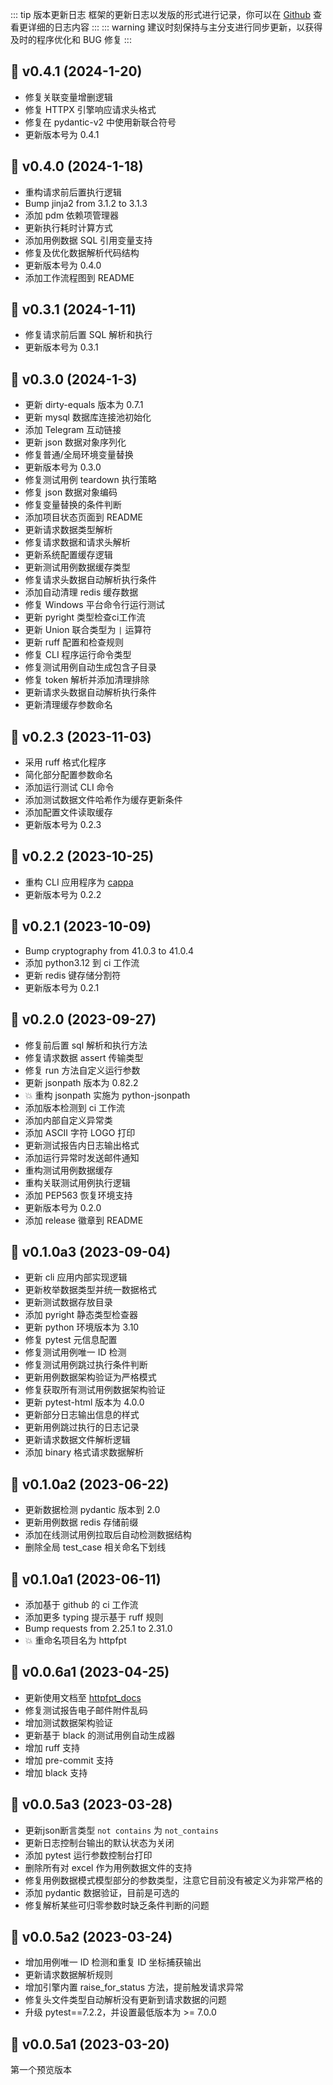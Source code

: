 ::: tip 版本更新日志
框架的更新日志以发版的形式进行记录，你可以在 [Github](https://github.com/wu-clan/httpfpt/releases) 查看更详细的日志内容
:::
::: warning
建议时刻保持与主分支进行同步更新，以获得及时的程序优化和 BUG 修复
:::

## 🔖 v0.4.1 (2024-1-20)
* 修复关联变量增删逻辑
* 修复 HTTPX 引擎响应请求头格式
* 修复在 pydantic-v2 中使用新联合符号
* 更新版本号为 0.4.1

## 🔖 v0.4.0 (2024-1-18)
* 重构请求前后置执行逻辑
* Bump jinja2 from 3.1.2 to 3.1.3
* 添加 pdm 依赖项管理器
* 更新执行耗时计算方式
* 添加用例数据 SQL 引用变量支持
* 修复及优化数据解析代码结构
* 更新版本号为 0.4.0
* 添加工作流程图到 README

## 🔖 v0.3.1 (2024-1-11)
* 修复请求前后置 SQL 解析和执行
* 更新版本号为 0.3.1

## 🔖 v0.3.0 (2024-1-3)
* 更新 dirty-equals 版本为 0.7.1
* 更新 mysql 数据库连接池初始化
* 添加 Telegram 互动链接
* 更新 json 数据对象序列化
* 修复普通/全局环境变量替换
* 更新版本号为 0.3.0
* 修复测试用例 teardown 执行策略
* 修复 json 数据对象编码
* 修复变量替换的条件判断
* 添加项目状态页面到 README
* 更新请求数据类型解析
* 修复请求数据和请求头解析
* 更新系统配置缓存逻辑
* 更新测试用例数据缓存类型
* 修复请求头数据自动解析执行条件
* 添加自动清理 redis 缓存数据
* 修复 Windows 平台命令行运行测试
* 更新 pyright 类型检查ci工作流
* 更新 Union 联合类型为 `|` 运算符
* 更新 ruff 配置和检查规则
* 修复 CLI 程序运行命令类型
* 修复测试用例自动生成包含子目录
* 修复 token 解析并添加清理排除
* 更新请求头数据自动解析执行条件
* 更新清理缓存参数命名

## 🔖 v0.2.3 (2023-11-03)

* 采用 ruff 格式化程序
* 简化部分配置参数命名
* 添加运行测试 CLI 命令
* 添加测试数据文件哈希作为缓存更新条件
* 添加配置文件读取缓存
* 更新版本号为 0.2.3 

## 🔖 v0.2.2 (2023-10-25)

* 重构 CLI 应用程序为 [cappa](https://github.com/DanCardin/cappa)
* 更新版本号为 0.2.2 

## 🔖 v0.2.1 (2023-10-09)

* Bump cryptography from 41.0.3 to 41.0.4
* 添加 python3.12 到 ci 工作流
* 更新 redis 键存储分割符
* 更新版本号为 0.2.1

## 🔖 v0.2.0 (2023-09-27)

* 修复前后置 sql 解析和执行方法
* 修复请求数据 assert 传输类型
* 修复 run 方法自定义运行参数
* 更新 jsonpath 版本为 0.82.2
* 💥 重构 jsonpath 实施为 python-jsonpath
* 添加版本检测到 ci 工作流
* 添加内部自定义异常类
* 添加 ASCII 字符 LOGO 打印
* 更新测试报告内日志输出格式
* 添加运行异常时发送邮件通知
* 重构测试用例数据缓存
* 重构关联测试用例执行逻辑
* 添加 PEP563 恢复环境支持
* 更新版本号为 0.2.0
* 添加 release 徽章到 README

## 🔖 v0.1.0a3 (2023-09-04)

* 更新 cli 应用内部实现逻辑
* 更新枚举数据类型并统一数据格式
* 更新测试数据存放目录
* 添加 pyright 静态类型检查器
* 更新 python 环境版本为 3.10
* 修复 pytest 元信息配置
* 修复测试用例唯一 ID 检测
* 修复测试用例跳过执行条件判断
* 更新用例数据架构验证为严格模式
* 修复获取所有测试用例数据架构验证
* 更新 pytest-html 版本为 4.0.0
* 更新部分日志输出信息的样式
* 更新用例跳过执行的日志记录
* 更新请求数据文件解析逻辑
* 添加 binary 格式请求数据解析

## 🔖 v0.1.0a2 (2023-06-22)

* 更新数据检测 pydantic 版本到 2.0
* 更新用例数据 redis 存储前缀
* 添加在线测试用例拉取后自动检测数据结构
* 删除全局 test_case 相关命名下划线

## 🔖 v0.1.0a1 (2023-06-11)

- 添加基于 github 的 ci 工作流
- 添加更多 typing 提示基于 ruff 规则
- Bump requests from 2.25.1 to 2.31.0
- 💥 重命名项目名为 httpfpt

## 🔖 v0.0.6a1 (2023-04-25)

- 更新使用文档至 [httpfpt_docs](https://wu-clan.github.io/httpfpt_docs/)
- 修复测试报告电子邮件附件乱码
- 增加测试数据架构验证
- 更新基于 black 的测试用例自动生成器
- 增加 ruff 支持
- 增加 pre-commit 支持
- 增加 black 支持

## 🔖 v0.0.5a3 (2023-03-28)

- 更新json断言类型 `not contains` 为 `not_contains`
- 更新日志控制台输出的默认状态为关闭
- 添加 pytest 运行参数控制台打印
- 删除所有对 excel 作为用例数据文件的支持
- 修复用例数据模式模型部分的参数类型，注意它目前没有被定义为非常严格的
- 添加 pydantic 数据验证，目前是可选的
- 修复解析某些可归零参数时缺乏条件判断的问题

## 🔖 v0.0.5a2 (2023-03-24)

- 增加用例唯一 ID 检测和重复 ID 坐标捕获输出
- 更新请求数据解析规则
- 增加引擎内置 raise_for_status 方法，提前触发请求异常
- 修复头文件类型自动解析没有更新到请求数据的问题
- 升级 pytest==7.2.2，并设置最低版本为 >= 7.0.0

## 🔖 v0.0.5a1 (2023-03-20)

第一个预览版本
